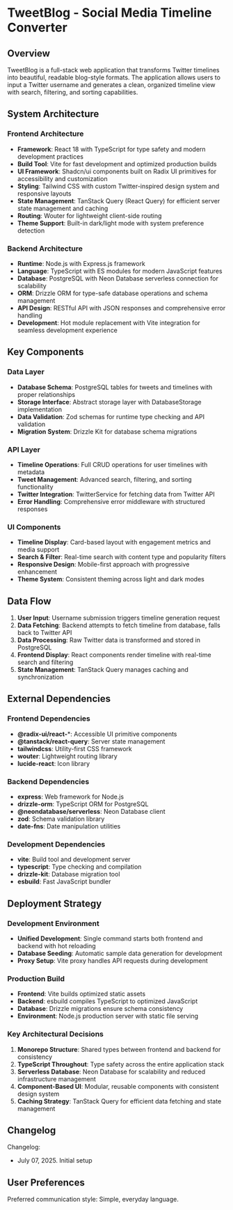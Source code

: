 # TweetBlog - Social Media Timeline Converter

## Overview

TweetBlog is a full-stack web application that transforms Twitter timelines into beautiful, readable blog-style formats. The application allows users to input a Twitter username and generates a clean, organized timeline view with search, filtering, and sorting capabilities.

## System Architecture

### Frontend Architecture
- **Framework**: React 18 with TypeScript for type safety and modern development practices
- **Build Tool**: Vite for fast development and optimized production builds
- **UI Framework**: Shadcn/ui components built on Radix UI primitives for accessibility and customization
- **Styling**: Tailwind CSS with custom Twitter-inspired design system and responsive layouts
- **State Management**: TanStack Query (React Query) for efficient server state management and caching
- **Routing**: Wouter for lightweight client-side routing
- **Theme Support**: Built-in dark/light mode with system preference detection

### Backend Architecture
- **Runtime**: Node.js with Express.js framework
- **Language**: TypeScript with ES modules for modern JavaScript features
- **Database**: PostgreSQL with Neon Database serverless connection for scalability
- **ORM**: Drizzle ORM for type-safe database operations and schema management
- **API Design**: RESTful API with JSON responses and comprehensive error handling
- **Development**: Hot module replacement with Vite integration for seamless development experience

## Key Components

### Data Layer
- **Database Schema**: PostgreSQL tables for tweets and timelines with proper relationships
- **Storage Interface**: Abstract storage layer with DatabaseStorage implementation
- **Data Validation**: Zod schemas for runtime type checking and API validation
- **Migration System**: Drizzle Kit for database schema migrations

### API Layer
- **Timeline Operations**: Full CRUD operations for user timelines with metadata
- **Tweet Management**: Advanced search, filtering, and sorting functionality
- **Twitter Integration**: TwitterService for fetching data from Twitter API
- **Error Handling**: Comprehensive error middleware with structured responses

### UI Components
- **Timeline Display**: Card-based layout with engagement metrics and media support
- **Search & Filter**: Real-time search with content type and popularity filters
- **Responsive Design**: Mobile-first approach with progressive enhancement
- **Theme System**: Consistent theming across light and dark modes

## Data Flow

1. **User Input**: Username submission triggers timeline generation request
2. **Data Fetching**: Backend attempts to fetch timeline from database, falls back to Twitter API
3. **Data Processing**: Raw Twitter data is transformed and stored in PostgreSQL
4. **Frontend Display**: React components render timeline with real-time search and filtering
5. **State Management**: TanStack Query manages caching and synchronization

## External Dependencies

### Frontend Dependencies
- **@radix-ui/react-***: Accessible UI primitive components
- **@tanstack/react-query**: Server state management
- **tailwindcss**: Utility-first CSS framework
- **wouter**: Lightweight routing library
- **lucide-react**: Icon library

### Backend Dependencies
- **express**: Web framework for Node.js
- **drizzle-orm**: TypeScript ORM for PostgreSQL
- **@neondatabase/serverless**: Neon Database client
- **zod**: Schema validation library
- **date-fns**: Date manipulation utilities

### Development Dependencies
- **vite**: Build tool and development server
- **typescript**: Type checking and compilation
- **drizzle-kit**: Database migration tool
- **esbuild**: Fast JavaScript bundler

## Deployment Strategy

### Development Environment
- **Unified Development**: Single command starts both frontend and backend with hot reloading
- **Database Seeding**: Automatic sample data generation for development
- **Proxy Setup**: Vite proxy handles API requests during development

### Production Build
- **Frontend**: Vite builds optimized static assets
- **Backend**: esbuild compiles TypeScript to optimized JavaScript
- **Database**: Drizzle migrations ensure schema consistency
- **Environment**: Node.js production server with static file serving

### Key Architectural Decisions

1. **Monorepo Structure**: Shared types between frontend and backend for consistency
2. **TypeScript Throughout**: Type safety across the entire application stack
3. **Serverless Database**: Neon Database for scalability and reduced infrastructure management
4. **Component-Based UI**: Modular, reusable components with consistent design system
5. **Caching Strategy**: TanStack Query for efficient data fetching and state management

## Changelog

Changelog:
- July 07, 2025. Initial setup

## User Preferences

Preferred communication style: Simple, everyday language.